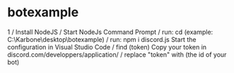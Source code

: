 # botexample
1 / Install NodeJS / Start NodeJs Command Prompt / run: cd (example: C:\Karbone\desktop\botexample) / run: npm i discord.js
Start the configuration in Visual Studio Code / find (token) Copy your token in discord.com/developpers/application/ / replace "token" with (the id of your bot)
